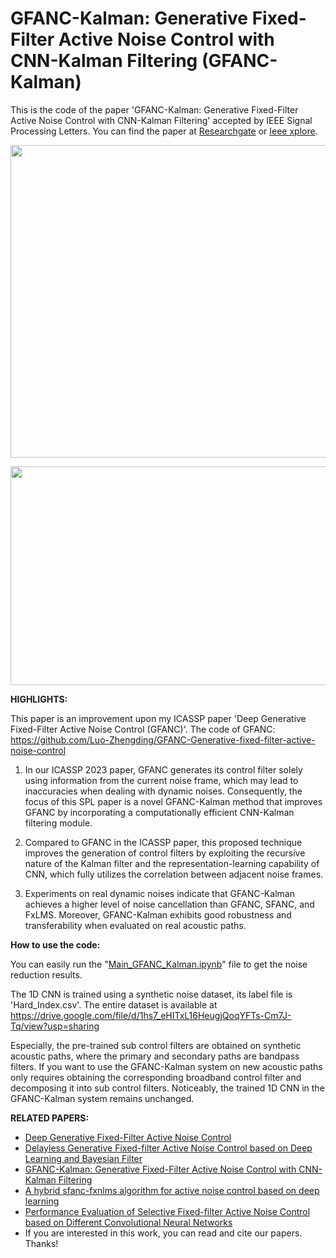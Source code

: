 # GFANC-Kalman: Generative Fixed-Filter Active Noise Control with CNN-Kalman Filtering (GFANC-Kalman)

This is the code of the paper 'GFANC-Kalman: Generative Fixed-Filter Active Noise Control with CNN-Kalman Filtering' accepted by IEEE Signal Processing Letters. You can find the paper at [Researchgate](https://www.researchgate.net/publication/375695028_GFANC-Kalman_Generative_Fixed-Filter_Active_Noise_Control_with_CNN-Kalman_Filtering) or [Ieee xplore](https://ieeexplore.ieee.org/document/10323505).

<p align="center">
  <img src="https://github.com/Luo-Zhengding/GFANC-Kalman/assets/95018034/d57c4dfe-84b6-4ec9-bb23-cc4a26531b5e" alt="" width="600" height="500">
</p>
<p align="center">
</p>

<p align="center">
  <img src="https://github.com/Luo-Zhengding/GFANC-Kalman/assets/95018034/dadf8ba5-9603-4f5c-9dac-24f274de014d" alt="" width="600" height="350">
</p>
<p align="center">
</p>

**HIGHLIGHTS:**

This paper is an improvement upon my ICASSP paper 'Deep Generative Fixed-Filter Active Noise Control (GFANC)'. The code of GFANC: https://github.com/Luo-Zhengding/GFANC-Generative-fixed-filter-active-noise-control

1. In our ICASSP 2023 paper, GFANC generates its control filter solely using information from the current noise frame, which may lead to inaccuracies when dealing with dynamic noises. Consequently, the focus of this SPL paper is a novel GFANC-Kalman method that improves GFANC by incorporating a computationally efficient CNN-Kalman filtering module.

2. Compared to GFANC in the ICASSP paper, this proposed technique improves the generation of control filters by exploiting the recursive nature of the Kalman filter and the representation-learning capability of CNN, which fully utilizes the correlation between adjacent noise frames.

3. Experiments on real dynamic noises indicate that GFANC-Kalman achieves a higher level of noise cancellation than GFANC, SFANC, and FxLMS. Moreover, GFANC-Kalman exhibits good robustness and transferability when evaluated on real acoustic paths.

**How to use the code:**

You can easily run the "[Main_GFANC_Kalman.ipynb](https://github.com/Luo-Zhengding/GFANC-Kalman/blob/main/Main_GFANC_Kalman.ipynb)" file to get the noise reduction results.

The 1D CNN is trained using a synthetic noise dataset, its label file is 'Hard_Index.csv'. The entire dataset is available at https://drive.google.com/file/d/1hs7_eHITxL16HeugjQoqYFTs-Cm7J-Tq/view?usp=sharing

Especially, the pre-trained sub control filters are obtained on synthetic acoustic paths, where the primary and secondary paths are bandpass filters. If you want to use the GFANC-Kalman system on new acoustic paths only requires obtaining the corresponding broadband control filter and decomposing it into sub control filters. Noticeably, the trained 1D CNN in the GFANC-Kalman system remains unchanged.

**RELATED PAPERS:**
- [Deep Generative Fixed-Filter Active Noise Control](https://arxiv.org/pdf/2303.05788)
- [Delayless Generative Fixed-filter Active Noise Control based on Deep Learning and Bayesian Filter](https://ieeexplore.ieee.org/document/10339836/)
- [GFANC-Kalman: Generative Fixed-Filter Active Noise Control with CNN-Kalman Filtering](https://ieeexplore.ieee.org/document/10323505)
- [A hybrid sfanc-fxnlms algorithm for active noise control based on deep learning](https://arxiv.org/pdf/2208.08082)
- [Performance Evaluation of Selective Fixed-filter Active Noise Control based on Different Convolutional Neural Networks](https://arxiv.org/pdf/2208.08440)
- If you are interested in this work, you can read and cite our papers. Thanks!
